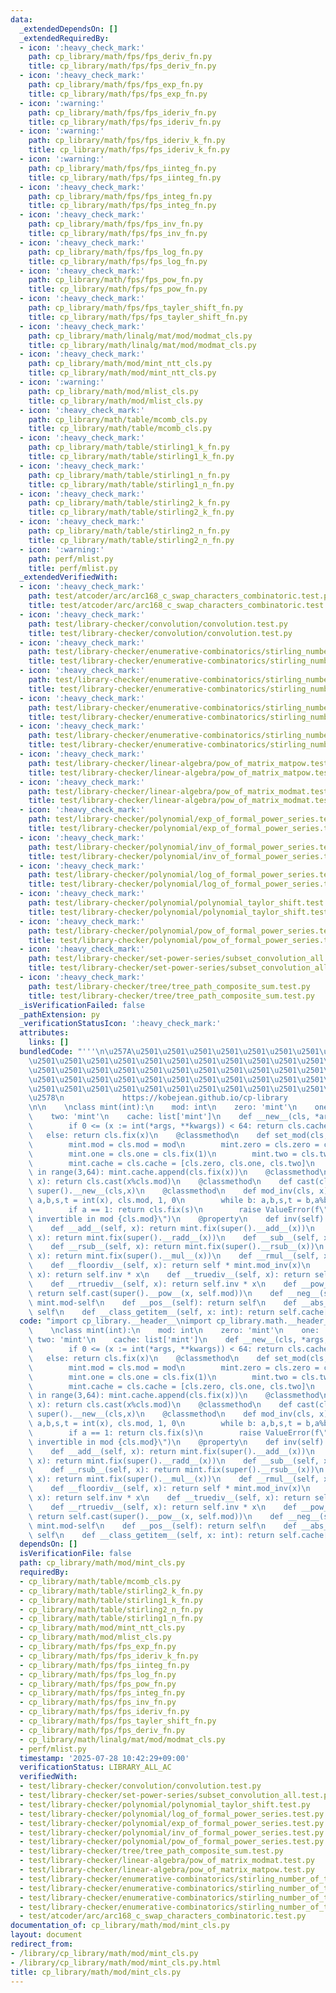 ```yaml
---
data:
  _extendedDependsOn: []
  _extendedRequiredBy:
  - icon: ':heavy_check_mark:'
    path: cp_library/math/fps/fps_deriv_fn.py
    title: cp_library/math/fps/fps_deriv_fn.py
  - icon: ':heavy_check_mark:'
    path: cp_library/math/fps/fps_exp_fn.py
    title: cp_library/math/fps/fps_exp_fn.py
  - icon: ':warning:'
    path: cp_library/math/fps/fps_ideriv_fn.py
    title: cp_library/math/fps/fps_ideriv_fn.py
  - icon: ':warning:'
    path: cp_library/math/fps/fps_ideriv_k_fn.py
    title: cp_library/math/fps/fps_ideriv_k_fn.py
  - icon: ':warning:'
    path: cp_library/math/fps/fps_iinteg_fn.py
    title: cp_library/math/fps/fps_iinteg_fn.py
  - icon: ':heavy_check_mark:'
    path: cp_library/math/fps/fps_integ_fn.py
    title: cp_library/math/fps/fps_integ_fn.py
  - icon: ':heavy_check_mark:'
    path: cp_library/math/fps/fps_inv_fn.py
    title: cp_library/math/fps/fps_inv_fn.py
  - icon: ':heavy_check_mark:'
    path: cp_library/math/fps/fps_log_fn.py
    title: cp_library/math/fps/fps_log_fn.py
  - icon: ':heavy_check_mark:'
    path: cp_library/math/fps/fps_pow_fn.py
    title: cp_library/math/fps/fps_pow_fn.py
  - icon: ':heavy_check_mark:'
    path: cp_library/math/fps/fps_tayler_shift_fn.py
    title: cp_library/math/fps/fps_tayler_shift_fn.py
  - icon: ':heavy_check_mark:'
    path: cp_library/math/linalg/mat/mod/modmat_cls.py
    title: cp_library/math/linalg/mat/mod/modmat_cls.py
  - icon: ':heavy_check_mark:'
    path: cp_library/math/mod/mint_ntt_cls.py
    title: cp_library/math/mod/mint_ntt_cls.py
  - icon: ':warning:'
    path: cp_library/math/mod/mlist_cls.py
    title: cp_library/math/mod/mlist_cls.py
  - icon: ':heavy_check_mark:'
    path: cp_library/math/table/mcomb_cls.py
    title: cp_library/math/table/mcomb_cls.py
  - icon: ':heavy_check_mark:'
    path: cp_library/math/table/stirling1_k_fn.py
    title: cp_library/math/table/stirling1_k_fn.py
  - icon: ':heavy_check_mark:'
    path: cp_library/math/table/stirling1_n_fn.py
    title: cp_library/math/table/stirling1_n_fn.py
  - icon: ':heavy_check_mark:'
    path: cp_library/math/table/stirling2_k_fn.py
    title: cp_library/math/table/stirling2_k_fn.py
  - icon: ':heavy_check_mark:'
    path: cp_library/math/table/stirling2_n_fn.py
    title: cp_library/math/table/stirling2_n_fn.py
  - icon: ':warning:'
    path: perf/mlist.py
    title: perf/mlist.py
  _extendedVerifiedWith:
  - icon: ':heavy_check_mark:'
    path: test/atcoder/arc/arc168_c_swap_characters_combinatoric.test.py
    title: test/atcoder/arc/arc168_c_swap_characters_combinatoric.test.py
  - icon: ':heavy_check_mark:'
    path: test/library-checker/convolution/convolution.test.py
    title: test/library-checker/convolution/convolution.test.py
  - icon: ':heavy_check_mark:'
    path: test/library-checker/enumerative-combinatorics/stirling_number_of_the_first_kind.test.py
    title: test/library-checker/enumerative-combinatorics/stirling_number_of_the_first_kind.test.py
  - icon: ':heavy_check_mark:'
    path: test/library-checker/enumerative-combinatorics/stirling_number_of_the_first_kind_fixed_k.test.py
    title: test/library-checker/enumerative-combinatorics/stirling_number_of_the_first_kind_fixed_k.test.py
  - icon: ':heavy_check_mark:'
    path: test/library-checker/enumerative-combinatorics/stirling_number_of_the_second_kind.test.py
    title: test/library-checker/enumerative-combinatorics/stirling_number_of_the_second_kind.test.py
  - icon: ':heavy_check_mark:'
    path: test/library-checker/enumerative-combinatorics/stirling_number_of_the_second_kind_fixed_k.test.py
    title: test/library-checker/enumerative-combinatorics/stirling_number_of_the_second_kind_fixed_k.test.py
  - icon: ':heavy_check_mark:'
    path: test/library-checker/linear-algebra/pow_of_matrix_matpow.test.py
    title: test/library-checker/linear-algebra/pow_of_matrix_matpow.test.py
  - icon: ':heavy_check_mark:'
    path: test/library-checker/linear-algebra/pow_of_matrix_modmat.test.py
    title: test/library-checker/linear-algebra/pow_of_matrix_modmat.test.py
  - icon: ':heavy_check_mark:'
    path: test/library-checker/polynomial/exp_of_formal_power_series.test.py
    title: test/library-checker/polynomial/exp_of_formal_power_series.test.py
  - icon: ':heavy_check_mark:'
    path: test/library-checker/polynomial/inv_of_formal_power_series.test.py
    title: test/library-checker/polynomial/inv_of_formal_power_series.test.py
  - icon: ':heavy_check_mark:'
    path: test/library-checker/polynomial/log_of_formal_power_series.test.py
    title: test/library-checker/polynomial/log_of_formal_power_series.test.py
  - icon: ':heavy_check_mark:'
    path: test/library-checker/polynomial/polynomial_taylor_shift.test.py
    title: test/library-checker/polynomial/polynomial_taylor_shift.test.py
  - icon: ':heavy_check_mark:'
    path: test/library-checker/polynomial/pow_of_formal_power_series.test.py
    title: test/library-checker/polynomial/pow_of_formal_power_series.test.py
  - icon: ':heavy_check_mark:'
    path: test/library-checker/set-power-series/subset_convolution_all.test.py
    title: test/library-checker/set-power-series/subset_convolution_all.test.py
  - icon: ':heavy_check_mark:'
    path: test/library-checker/tree/tree_path_composite_sum.test.py
    title: test/library-checker/tree/tree_path_composite_sum.test.py
  _isVerificationFailed: false
  _pathExtension: py
  _verificationStatusIcon: ':heavy_check_mark:'
  attributes:
    links: []
  bundledCode: "'''\n\u257A\u2501\u2501\u2501\u2501\u2501\u2501\u2501\u2501\u2501\u2501\
    \u2501\u2501\u2501\u2501\u2501\u2501\u2501\u2501\u2501\u2501\u2501\u2501\u2501\
    \u2501\u2501\u2501\u2501\u2501\u2501\u2501\u2501\u2501\u2501\u2501\u2501\u2501\
    \u2501\u2501\u2501\u2501\u2501\u2501\u2501\u2501\u2501\u2501\u2501\u2501\u2501\
    \u2501\u2501\u2501\u2501\u2501\u2501\u2501\u2501\u2501\u2501\u2501\u2501\u2501\
    \u2578\n             https://kobejean.github.io/cp-library               \n'''\n\
    \n\n    \nclass mint(int):\n    mod: int\n    zero: 'mint'\n    one: 'mint'\n\
    \    two: 'mint'\n    cache: list['mint']\n    def __new__(cls, *args, **kwargs):\n\
    \        if 0 <= (x := int(*args, **kwargs)) < 64: return cls.cache[x]\n     \
    \   else: return cls.fix(x)\n    @classmethod\n    def set_mod(cls, mod: int):\n\
    \        mint.mod = cls.mod = mod\n        mint.zero = cls.zero = cls.cast(0)\n\
    \        mint.one = cls.one = cls.fix(1)\n        mint.two = cls.two = cls.fix(2)\n\
    \        mint.cache = cls.cache = [cls.zero, cls.one, cls.two]\n        for x\
    \ in range(3,64): mint.cache.append(cls.fix(x))\n    @classmethod\n    def fix(cls,\
    \ x): return cls.cast(x%cls.mod)\n    @classmethod\n    def cast(cls, x): return\
    \ super().__new__(cls,x)\n    @classmethod\n    def mod_inv(cls, x):\n       \
    \ a,b,s,t = int(x), cls.mod, 1, 0\n        while b: a,b,s,t = b,a%b,t,s-a//b*t\n\
    \        if a == 1: return cls.fix(s)\n        raise ValueError(f\"{x} is not\
    \ invertible in mod {cls.mod}\")\n    @property\n    def inv(self): return mint.mod_inv(self)\n\
    \    def __add__(self, x): return mint.fix(super().__add__(x))\n    def __radd__(self,\
    \ x): return mint.fix(super().__radd__(x))\n    def __sub__(self, x): return mint.fix(super().__sub__(x))\n\
    \    def __rsub__(self, x): return mint.fix(super().__rsub__(x))\n    def __mul__(self,\
    \ x): return mint.fix(super().__mul__(x))\n    def __rmul__(self, x): return mint.fix(super().__rmul__(x))\n\
    \    def __floordiv__(self, x): return self * mint.mod_inv(x)\n    def __rfloordiv__(self,\
    \ x): return self.inv * x\n    def __truediv__(self, x): return self * mint.mod_inv(x)\n\
    \    def __rtruediv__(self, x): return self.inv * x\n    def __pow__(self, x):\
    \ return self.cast(super().__pow__(x, self.mod))\n    def __neg__(self): return\
    \ mint.mod-self\n    def __pos__(self): return self\n    def __abs__(self): return\
    \ self\n    def __class_getitem__(self, x: int): return self.cache[x]\n"
  code: "import cp_library.__header__\nimport cp_library.math.__header__\nimport cp_library.math.mod.__header__\n\
    \    \nclass mint(int):\n    mod: int\n    zero: 'mint'\n    one: 'mint'\n   \
    \ two: 'mint'\n    cache: list['mint']\n    def __new__(cls, *args, **kwargs):\n\
    \        if 0 <= (x := int(*args, **kwargs)) < 64: return cls.cache[x]\n     \
    \   else: return cls.fix(x)\n    @classmethod\n    def set_mod(cls, mod: int):\n\
    \        mint.mod = cls.mod = mod\n        mint.zero = cls.zero = cls.cast(0)\n\
    \        mint.one = cls.one = cls.fix(1)\n        mint.two = cls.two = cls.fix(2)\n\
    \        mint.cache = cls.cache = [cls.zero, cls.one, cls.two]\n        for x\
    \ in range(3,64): mint.cache.append(cls.fix(x))\n    @classmethod\n    def fix(cls,\
    \ x): return cls.cast(x%cls.mod)\n    @classmethod\n    def cast(cls, x): return\
    \ super().__new__(cls,x)\n    @classmethod\n    def mod_inv(cls, x):\n       \
    \ a,b,s,t = int(x), cls.mod, 1, 0\n        while b: a,b,s,t = b,a%b,t,s-a//b*t\n\
    \        if a == 1: return cls.fix(s)\n        raise ValueError(f\"{x} is not\
    \ invertible in mod {cls.mod}\")\n    @property\n    def inv(self): return mint.mod_inv(self)\n\
    \    def __add__(self, x): return mint.fix(super().__add__(x))\n    def __radd__(self,\
    \ x): return mint.fix(super().__radd__(x))\n    def __sub__(self, x): return mint.fix(super().__sub__(x))\n\
    \    def __rsub__(self, x): return mint.fix(super().__rsub__(x))\n    def __mul__(self,\
    \ x): return mint.fix(super().__mul__(x))\n    def __rmul__(self, x): return mint.fix(super().__rmul__(x))\n\
    \    def __floordiv__(self, x): return self * mint.mod_inv(x)\n    def __rfloordiv__(self,\
    \ x): return self.inv * x\n    def __truediv__(self, x): return self * mint.mod_inv(x)\n\
    \    def __rtruediv__(self, x): return self.inv * x\n    def __pow__(self, x):\
    \ return self.cast(super().__pow__(x, self.mod))\n    def __neg__(self): return\
    \ mint.mod-self\n    def __pos__(self): return self\n    def __abs__(self): return\
    \ self\n    def __class_getitem__(self, x: int): return self.cache[x]"
  dependsOn: []
  isVerificationFile: false
  path: cp_library/math/mod/mint_cls.py
  requiredBy:
  - cp_library/math/table/mcomb_cls.py
  - cp_library/math/table/stirling2_k_fn.py
  - cp_library/math/table/stirling1_k_fn.py
  - cp_library/math/table/stirling2_n_fn.py
  - cp_library/math/table/stirling1_n_fn.py
  - cp_library/math/mod/mint_ntt_cls.py
  - cp_library/math/mod/mlist_cls.py
  - cp_library/math/fps/fps_exp_fn.py
  - cp_library/math/fps/fps_ideriv_k_fn.py
  - cp_library/math/fps/fps_iinteg_fn.py
  - cp_library/math/fps/fps_log_fn.py
  - cp_library/math/fps/fps_pow_fn.py
  - cp_library/math/fps/fps_integ_fn.py
  - cp_library/math/fps/fps_inv_fn.py
  - cp_library/math/fps/fps_ideriv_fn.py
  - cp_library/math/fps/fps_tayler_shift_fn.py
  - cp_library/math/fps/fps_deriv_fn.py
  - cp_library/math/linalg/mat/mod/modmat_cls.py
  - perf/mlist.py
  timestamp: '2025-07-28 10:42:29+09:00'
  verificationStatus: LIBRARY_ALL_AC
  verifiedWith:
  - test/library-checker/convolution/convolution.test.py
  - test/library-checker/set-power-series/subset_convolution_all.test.py
  - test/library-checker/polynomial/polynomial_taylor_shift.test.py
  - test/library-checker/polynomial/log_of_formal_power_series.test.py
  - test/library-checker/polynomial/exp_of_formal_power_series.test.py
  - test/library-checker/polynomial/inv_of_formal_power_series.test.py
  - test/library-checker/polynomial/pow_of_formal_power_series.test.py
  - test/library-checker/tree/tree_path_composite_sum.test.py
  - test/library-checker/linear-algebra/pow_of_matrix_modmat.test.py
  - test/library-checker/linear-algebra/pow_of_matrix_matpow.test.py
  - test/library-checker/enumerative-combinatorics/stirling_number_of_the_second_kind.test.py
  - test/library-checker/enumerative-combinatorics/stirling_number_of_the_first_kind.test.py
  - test/library-checker/enumerative-combinatorics/stirling_number_of_the_second_kind_fixed_k.test.py
  - test/library-checker/enumerative-combinatorics/stirling_number_of_the_first_kind_fixed_k.test.py
  - test/atcoder/arc/arc168_c_swap_characters_combinatoric.test.py
documentation_of: cp_library/math/mod/mint_cls.py
layout: document
redirect_from:
- /library/cp_library/math/mod/mint_cls.py
- /library/cp_library/math/mod/mint_cls.py.html
title: cp_library/math/mod/mint_cls.py
---
```

